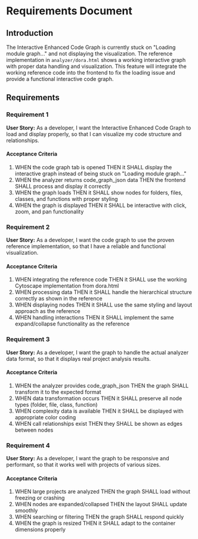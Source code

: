 # Requirements Document

## Introduction

The Interactive Enhanced Code Graph is currently stuck on "Loading module graph..." and not displaying the visualization. The reference implementation in `analyzer/dora.html` shows a working interactive graph with proper data handling and visualization. This feature will integrate the working reference code into the frontend to fix the loading issue and provide a functional interactive code graph.

## Requirements

### Requirement 1

**User Story:** As a developer, I want the Interactive Enhanced Code Graph to load and display properly, so that I can visualize my code structure and relationships.

#### Acceptance Criteria

1. WHEN the code graph tab is opened THEN it SHALL display the interactive graph instead of being stuck on "Loading module graph..."
2. WHEN the analyzer returns code_graph_json data THEN the frontend SHALL process and display it correctly
3. WHEN the graph loads THEN it SHALL show nodes for folders, files, classes, and functions with proper styling
4. WHEN the graph is displayed THEN it SHALL be interactive with click, zoom, and pan functionality

### Requirement 2

**User Story:** As a developer, I want the code graph to use the proven reference implementation, so that I have a reliable and functional visualization.

#### Acceptance Criteria

1. WHEN integrating the reference code THEN it SHALL use the working Cytoscape implementation from dora.html
2. WHEN processing data THEN it SHALL handle the hierarchical structure correctly as shown in the reference
3. WHEN displaying nodes THEN it SHALL use the same styling and layout approach as the reference
4. WHEN handling interactions THEN it SHALL implement the same expand/collapse functionality as the reference

### Requirement 3

**User Story:** As a developer, I want the graph to handle the actual analyzer data format, so that it displays real project analysis results.

#### Acceptance Criteria

1. WHEN the analyzer provides code_graph_json THEN the graph SHALL transform it to the expected format
2. WHEN data transformation occurs THEN it SHALL preserve all node types (folder, file, class, function)
3. WHEN complexity data is available THEN it SHALL be displayed with appropriate color coding
4. WHEN call relationships exist THEN they SHALL be shown as edges between nodes

### Requirement 4

**User Story:** As a developer, I want the graph to be responsive and performant, so that it works well with projects of various sizes.

#### Acceptance Criteria

1. WHEN large projects are analyzed THEN the graph SHALL load without freezing or crashing
2. WHEN nodes are expanded/collapsed THEN the layout SHALL update smoothly
3. WHEN searching or filtering THEN the graph SHALL respond quickly
4. WHEN the graph is resized THEN it SHALL adapt to the container dimensions properly